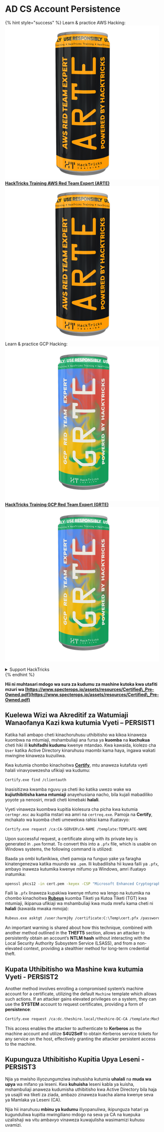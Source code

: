 # AD CS Account Persistence

{% hint style="success" %}
Learn & practice AWS Hacking:<img src="/.gitbook/assets/arte.png" alt="" data-size="line">[**HackTricks Training AWS Red Team Expert (ARTE)**](https://training.hacktricks.xyz/courses/arte)<img src="/.gitbook/assets/arte.png" alt="" data-size="line">\
Learn & practice GCP Hacking: <img src="/.gitbook/assets/grte.png" alt="" data-size="line">[**HackTricks Training GCP Red Team Expert (GRTE)**<img src="/.gitbook/assets/grte.png" alt="" data-size="line">](https://training.hacktricks.xyz/courses/grte)

<details>

<summary>Support HackTricks</summary>

* Check the [**subscription plans**](https://github.com/sponsors/carlospolop)!
* **Join the** 💬 [**Discord group**](https://discord.gg/hRep4RUj7f) or the [**telegram group**](https://t.me/peass) or **follow** us on **Twitter** 🐦 [**@hacktricks\_live**](https://twitter.com/hacktricks\_live)**.**
* **Share hacking tricks by submitting PRs to the** [**HackTricks**](https://github.com/carlospolop/hacktricks) and [**HackTricks Cloud**](https://github.com/carlospolop/hacktricks-cloud) github repos.

</details>
{% endhint %}

**Hii ni muhtasari mdogo wa sura za kudumu za mashine kutoka kwa utafiti mzuri wa [https://www.specterops.io/assets/resources/Certified\_Pre-Owned.pdf](https://www.specterops.io/assets/resources/Certified\_Pre-Owned.pdf)**

## **Kuelewa Wizi wa Akreditif za Watumiaji Wanaofanya Kazi kwa kutumia Vyeti – PERSIST1**

Katika hali ambapo cheti kinachoruhusu uthibitisho wa kikoa kinaweza kuombwa na mtumiaji, mshambuliaji ana fursa ya **kuomba** na **kuchukua** cheti hiki ili **kuhifadhi kudumu** kwenye mtandao. Kwa kawaida, kiolezo cha `User` katika Active Directory kinaruhusu maombi kama haya, ingawa wakati mwingine kinaweza kuzuiliwa.

Kwa kutumia chombo kinachoitwa [**Certify**](https://github.com/GhostPack/Certify), mtu anaweza kutafuta vyeti halali vinavyowezesha ufikiaji wa kudumu:
```bash
Certify.exe find /clientauth
```
Inasisitizwa kwamba nguvu ya cheti iko katika uwezo wake wa **kujiuthibitisha kama mtumiaji** anayehusiana nacho, bila kujali mabadiliko yoyote ya nenosiri, mradi cheti kimebaki **halali**.

Vyeti vinaweza kuombwa kupitia kiolesura cha picha kwa kutumia `certmgr.msc` au kupitia mstari wa amri na `certreq.exe`. Pamoja na **Certify**, mchakato wa kuomba cheti umewekwa rahisi kama ifuatavyo:
```bash
Certify.exe request /ca:CA-SERVER\CA-NAME /template:TEMPLATE-NAME
```
Upon successful request, a certificate along with its private key is generated in `.pem` format. To convert this into a `.pfx` file, which is usable on Windows systems, the following command is utilized: 

Baada ya ombi kufanikiwa, cheti pamoja na funguo yake ya faragha kinatengenezwa katika muundo wa `.pem`. Ili kubadilisha hii kuwa faili ya `.pfx`, ambayo inaweza kutumika kwenye mifumo ya Windows, amri ifuatayo inatumika:
```bash
openssl pkcs12 -in cert.pem -keyex -CSP "Microsoft Enhanced Cryptographic Provider v1.0" -export -out cert.pfx
```
Faili la `.pfx` linaweza kupakiwa kwenye mfumo wa lengo na kutumika na chombo kinachoitwa [**Rubeus**](https://github.com/GhostPack/Rubeus) kuomba Tiketi ya Kutoa Tiketi (TGT) kwa mtumiaji, ikipanua ufikiaji wa mshambuliaji kwa muda mrefu kama cheti ni **halali** (kawaida mwaka mmoja):
```bash
Rubeus.exe asktgt /user:harmj0y /certificate:C:\Temp\cert.pfx /password:CertPass!
```
An important warning is shared about how this technique, combined with another method outlined in the **THEFT5** section, allows an attacker to persistently obtain an account’s **NTLM hash** without interacting with the Local Security Authority Subsystem Service (LSASS), and from a non-elevated context, providing a stealthier method for long-term credential theft.

## **Kupata Uthibitisho wa Mashine kwa kutumia Vyeti - PERSIST2**

Another method involves enrolling a compromised system’s machine account for a certificate, utilizing the default `Machine` template which allows such actions. If an attacker gains elevated privileges on a system, they can use the **SYSTEM** account to request certificates, providing a form of **persistence**:
```bash
Certify.exe request /ca:dc.theshire.local/theshire-DC-CA /template:Machine /machine
```
This access enables the attacker to authenticate to **Kerberos** as the machine account and utilize **S4U2Self** to obtain Kerberos service tickets for any service on the host, effectively granting the attacker persistent access to the machine.

## **Kupunguza Uthibitisho Kupitia Upya Leseni - PERSIST3**

Njia ya mwisho iliyozungumziwa inahusisha kutumia **uhalali** na **muda wa upya** wa mifano ya leseni. Kwa **kuhuisha** leseni kabla ya kuisha, mshambuliaji anaweza kudumisha uthibitisho kwa Active Directory bila haja ya usajili wa tiketi za ziada, ambazo zinaweza kuacha alama kwenye seva ya Mamlaka ya Leseni (CA).

Njia hii inaruhusu **mbinu ya kudumu** iliyopanuliwa, ikipunguza hatari ya kugunduliwa kupitia mwingiliano mdogo na seva ya CA na kuepuka uzalishaji wa vitu ambavyo vinaweza kuwajulisha wasimamizi kuhusu uvamizi.
